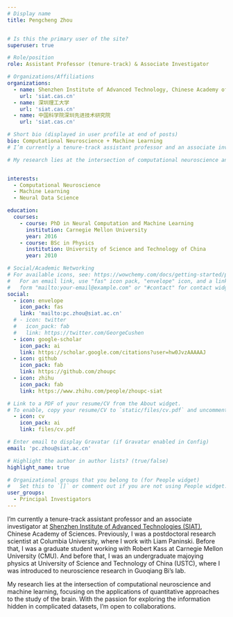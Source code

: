 ```yaml
---
# Display name
title: Pengcheng Zhou


# Is this the primary user of the site?
superuser: true

# Role/position
role: Assistant Professor (tenure-track) & Associate Investigator

# Organizations/Affiliations
organizations:
  - name: Shenzhen Institute of Advanced Technology, Chinese Academy of Sciences
    url: 'siat.cas.cn'
  - name: 深圳理工大学
    url: 'siat.cas.cn'
  - name: 中国科学院深圳先进技术研究院
    url: 'siat.cas.cn'

# Short bio (displayed in user profile at end of posts)
bio: Computational Neuroscience + Machine Learning
# I’m currently a tenure-track assistant professor and an associate investigator at Shenzhen Institute of Advanced Technologies (SIAT), Chinese Academy of Sciences. Previously, I was a postdoctoral research scientist at Columbia University, where I work with Liam Paninski. Before that, I was a graduate student working with Robert Kass at Carnegie Mellon University (CMU). And before that, I was an undergraduate majoying physics at University of Science and Technology of China (USTC), where I was introduced to neuroscience research in Guoqiang Bi’s lab.

# My research lies at the intersection of computational neuroscience and machine learning, focusing on the applications of quantitative approaches to the study of the brain. My current project is to develop new methods for analyzing large-scale multi neuronal recordings, with an emphasis on calcium imaging data. During my PhD studies, I was focusing on the analysis of spike trains and local field potentials.


interests:
  - Computational Neuroscience
  - Machine Learning
  - Neural Data Science

education:
  courses:
    - course: PhD in Neural Computation and Machine Learning
      institution: Carnegie Mellon University
      year: 2016
    - course: BSc in Physics
      institution: University of Science and Technology of China 
      year: 2010

# Social/Academic Networking
# For available icons, see: https://wowchemy.com/docs/getting-started/page-builder/#icons
#   For an email link, use "fas" icon pack, "envelope" icon, and a link in the
#   form "mailto:your-email@example.com" or "#contact" for contact widget.
social:
  - icon: envelope
    icon_pack: fas
    link: 'mailto:pc.zhou@siat.ac.cn'
  # - icon: twitter
  #   icon_pack: fab
  #   link: https://twitter.com/GeorgeCushen
  - icon: google-scholar
    icon_pack: ai
    link: https://scholar.google.com/citations?user=hw0JvzAAAAAJ
  - icon: github
    icon_pack: fab
    link: https://github.com/zhoupc
  - icon: zhihu
    icon_pack: fab
    link: https://www.zhihu.com/people/zhoupc-siat

# Link to a PDF of your resume/CV from the About widget.
# To enable, copy your resume/CV to `static/files/cv.pdf` and uncomment the lines below.
  - icon: cv
    icon_pack: ai
    link: files/cv.pdf

# Enter email to display Gravatar (if Gravatar enabled in Config)
email: 'pc.zhou@siat.ac.cn'

# Highlight the author in author lists? (true/false)
highlight_name: true

# Organizational groups that you belong to (for People widget)
#   Set this to `[]` or comment out if you are not using People widget.
user_groups:
  - Principal Investigators
---
```

I’m currently a tenure-track assistant professor and an associate investigator at [Shenzhen Institute of Advanced Technologies (SIAT)](http://siat.cas.cn), Chinese Academy of Sciences. Previously, I was a postdoctoral research scientist at Columbia University, where I work with Liam Paninski. Before that, I was a graduate student working with Robert Kass at Carnegie Mellon University (CMU). And before that, I was an undergraduate majoying physics at University of Science and Technology of China (USTC), where I was introduced to neuroscience research in Guoqiang Bi’s lab.

My research lies at the intersection of computational neuroscience and machine learning, focusing on the applications of quantitative approaches to the study of the brain. With the passion for exploring the information hidden in complicated datasets, I’m open to collaborations.

